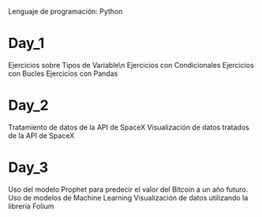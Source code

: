 Lenguaje de programación: Python

# Day_1
Ejercicios sobre Tipos de Variable\n
Ejercicios con Condicionales
Ejercicios con Bucles 
Ejercicios con Pandas



# Day_2

Tratamiento de datos de la API de SpaceX
Visualización de datos tratados de la API de SpaceX



# Day_3

Uso del modelo Prophet para predecir el valor del Bitcoin a un año futuro.
Uso de modelos de Machine Learning 
Visualización de datos utilizando la librería Folium
